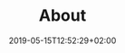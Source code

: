 ---
title: "About"
date: 2019-05-15T12:52:29+02:00
draft: true
description:
categories:
 -
featured_image:
author: ""
---